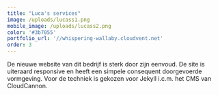 ```yaml
---
title: "Luca's services"
image: /uploads/lucass1.png
mobile_image: /uploads/lucass2.png
color: '#3b7055'
portfolio_url: '//whispering-wallaby.cloudvent.net'
order: 3
---
```



De nieuwe website van dit bedrijf is sterk door zijn eenvoud. De site is uiteraard responsive en heeft een simpele consequent doorgevoerde vormgeving. Voor de techniek is gekozen voor Jekyll i.c.m. het CMS van CloudCannon.